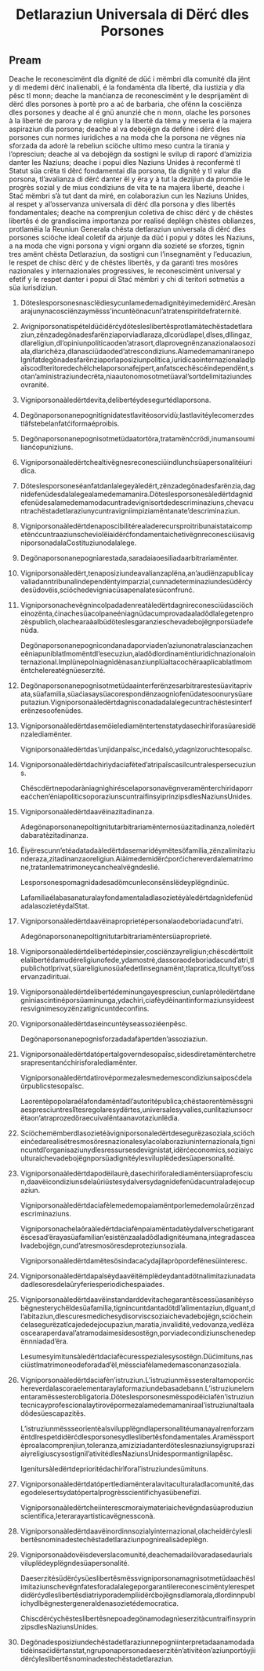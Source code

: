 <h1 align='center'>Detlaraziun Universala di Dërć dles Porsones</h1>
<h2>Pream</h2>
<p>Deache le reconescimënt dla dignité de düć i mëmbri dla comunité dla jënt y di medemi dërć inalienabli, é la fondamënta dla liberté, dla iustizia y dla pêsc tl monn;
deache la manćianza de reconescimënt y le desprijamënt di dërć dles porsones à portè pro a ać de barbaria, che ofënn la cosciënza dles porsones y deache al é gnü anunzié che n monn, olache les porsones à la liberté de parora y de religiun y la liberté da tëma y meseria é la majera aspiraziun dla porsona;
deache al va debojëgn da defëne i dërć dles porsones cun normes iuridiches a na moda che la porsona ne vëgnes nia sforzada da adorè la rebeliun sciöche ultimo meso cuntra la tirania y l’opresciun;
deache al va debojëgn da sostignì le svilup di raporć d’amizizia danter les Naziuns;
deache i popui dles Naziuns Unides à reconfermè tl Statut süa crëta ti dërć fondamentai dla porsona, tla dignité y tl valur dla porsona, tl’avalianza di dërć danter ël y ëra y à tut la dezijiun da promöie le progrès sozial y de mius condiziuns de vita te na majera liberté,
deache i Stać mëmbri s’à tut dant da miré, en colaboraziun cun les Naziuns Unides, al respet y al’osservanza universala di dërć dla porsona y dles libertês fondamentales;
deache na comprenjiun coletiva de chisc dërć y de chëstes libertês é de grandiscima importanza por realisé deplëgn chëstes oblianzes,
protlamëia la Reuniun Generala
chësta detlaraziun universala di dërć dles porsones sciöche ideal coletif da arjunje da düć i popui y dötes les Naziuns, a na moda che vigni porsona y vigni organn dla sozieté se sforzes, tignin tres amënt chësta Detlaraziun, da sostignì cun l’insegnamënt y l’educaziun, le respet de chisc dërć y de chëstes libertês, y da garantì tres mosöres nazionales y internazionales progressives, le reconescimënt universal y efetif y le respet danter i popui di Stać mëmbri y chi di teritori sotmetüs a süa iurisdiziun.</p>
<ol>
  <li>
    <p>Döteslesporsonesnasclëdiesycunlamedemadignitéyimedemidërć.Aresànarajunynacosciënzaymësss’incuntèönacunl’atratenspiritdefraternité.</p>
  </li>
  <li>
    <p>Avigniporsonatispételdüćidërćydötesleslibertêsprotlamàtechëstadetlaraziun,zënzadegönadesfarënziaporviadlaraza,dlcorùdlapel,dlses,dllingaz,dlareligiun,dl’opiniunpoliticaoden’atrasort,dlaprovegnënzanazionalaosoziala,dlarichëza,dlanasciüdaoded’atrescondiziuns.Alamedemamaniranepolgnìfatdegönadesfarënziaporlaposiziunpolitica,iuridicaointernazionaladlpaîscodlteritoredechëlchelaporsonafejpert,anfatscechëscéindependënt,sotan’aministraziundecrëta,niaautonomosotmetüaval’sortdelimitaziundesovranité.</p>
  </li>
  <li>
    <p>Vigniporsonaàledërtdevita,delibertéydesegurtédlaporsona.</p>
  </li>
  <li>
    <p>Degönaporsonanepognìtignidatestlavitéosorvidù;lastlavitéylecomerzdestlâfstebelanfatćiformaéproibis.</p>
  </li>
  <li>
    <p>Degönaporsonanepognìsotmetüdaatortöra,tratamënćcrödi,inumansoumilianćopuniziuns.</p>
  </li>
  <li>
    <p>Vigniporsonaàledërtchealtivëgnesreconesciüindlunchsüapersonalitéiuridica.</p>
  </li>
  <li>
    <p>Döteslesporsoneséanfatdanlalegeyàledërt,zënzadegönadesfarënzia,dagnìdefenüdesdalalegealamedemamanira.Döteslesporsonesàledërtdagnìdefenüdesalamedemamodacuntradevignisortdedescriminaziuns,chevacuntrachëstadetlaraziunycuntravigniimpiziamëntanate’descriminaziun.</p>
  </li>
  <li>
    <p>VigniporsonaàledërtdenaposcibilitérealaderecursproitribunaistataicompetënćcuntraaziunscheviolëiaidërćfondamentaichetivëgnreconesciüsavigniporsonadalaCostituziunodalalege.</p>
  </li>
  <li>
    <p>Degönaporsonanepognìarestada,saradaiaoesiliadaarbitrariamënter.</p>
  </li>
  <li>
    <p>Vigniporsonaàledërt,tenaposiziundeavalianzaplëna,an’audiënzapublicayvaliadanntribunalindependëntyimparzial,cunnadeterminaziundesüdërćydesüdovëis,sciöchedevigniacüsapenalatesüconfrunć.</p>
  </li>
  <li>
    <p>Vigniporsonachevëgnincolpadadenreatàledërtdagnìreconesciüdasciöcheinozënta,ćinachesüacolpaneéniagnüdacumprovadaaladôdlalegetenprozèspublich,olachearaàalbüdöteslesgaranzieschevadebojëgnporsüadefenüda.</p>
    <p>Degönaporsonanepognìcondanadaporviaden’aziunonatralascianzacheneêniapuniblatlmomëntdl’esecuziun,aladôdlordinamëntiuridichnazionalointernazional.Implünepolniagnìdènasanziunplüaltacochëraaplicablatlmomëntchelereatégnüeserzité.</p>
  </li>
  <li>
    <p>Degönaporsonanepognìsotmetüdaainterferënzesarbitrarestesüavitaprivata,süafamilia,süaćiasaysüacorespondënzaognìofenüdatesoonurysüareputaziun.Vigniporsonaàledërtdagnìsconadadalalegecuntrachëstesinterferënzesoofenüdes.</p>
  </li>
  <li>
    <p>Vigniporsonaàledërtdasemöielediamëntertenstatydasechirìforasüaresidënzalediamënter.</p>
    <p>Vigniporsonaàledërtdas’unjìdanpaîsc,inćedalsò,ydagnìzoruchtesopaîsc.</p>
  </li>
  <li>
    <p>Vigniporsonaàledërtdachirìydaciafèted’atripaîscasilcuntralespersecuziuns.</p>
    <p>Chëscdërtnepodaràniagnìghiréscelaporsonavëgnveramënterchiridaporreaćchen’éniapoliticsoporaziunscuntraifinsyiprinzipsdlesNaziunsUnides.</p>
  </li>
  <li>
    <p>Vigniporsonaàledërtdaavëinazitadinanza.</p>
    <p>Adegönaporsonanepoltignìtutarbitrariamënternosüazitadinanza,noledërtdabaratèzitadinanza.</p>
  </li>
  <li>
    <p>Ëiyërescunn’etéadatadaàledërtdasemaridéymëtesöfamilia,zënzalimitaziunderaza,zitadinanzaoreligiun.Aiàimedemidërćporćichereverdalematrimone,tratanlematrimoneycanchealvëgndeslié.</p>
    <p>Lesporsonespomagnìdadesadömcunleconsënslëdeyplëgndinüc.</p>
    <p>LafamiliaélabasanaturalayfondamentaladlasozietéyàledërtdagnìdefenüdadalasozietéydalStat.</p>
  </li>
  <li>
    <p>Vigniporsonaàledërtdaavëinaproprietépersonalaodeboriadacund’atri.</p>
    <p>Adegönaporsonanepoltignìtutarbitrariamëntersüaproprieté.</p>
  </li>
  <li>
    <p>Vigniporsonaàledërtdelibertédepinsier,cosciënzayreligiun;chëscdërttolitelalibertédamudéreligiunofede,ydamostrè,dassoraodeboriadacund’atri,tlpublichotlprivat,süareligiunosüafedetlinsegnamënt,tlapratica,tlcultytl’osservanzadirituai.</p>
  </li>
  <li>
    <p>Vigniporsonaàledërtdelibertédeminungayespresciun,cunlapròledërtdanegnìniascintinéporsüaminunga,ydachirì,ciafèydèinantinformaziunsyideestresvignimesoyzënzatignìcuntdeconfins.</p>
  </li>
  <li>
    <p>Vigniporsonaàledërtdaseincuntèyseassoziéenpêsc.</p>
    <p>Degönaporsonanepognìsforzadadafàpertden’assoziaziun.</p>
  </li>
  <li>
    <p>Vigniporsonaàledërtdatópertalgoverndesopaîsc,sidesdiretamënterchetresrapresentanćchirisforalediamënter.</p>
    <p>Vigniporsonaàledërtdatirovépormezalesmedemescondiziunsaiposćdelaûrpublicstesopaîsc.</p>
    <p>Laorentèpopolaraélafondamëntadl’autoritépublica;chëstaorentèmëssgnìaespresciuntreslîtesregolaresydërtes,universalesyvalies,cunlitaziunsocrëtaon’atraprozedöraecuivalëntaanavotaziunlëdia.</p>
  </li>
  <li>
    <p>Sciöchemëmberdlasozietéàvigniporsonaledërtdesegurëzasoziala,sciöcheinćedarealisétresmosöresnazionalesylacolaboraziuninternazionala,tignincuntdl’organisaziunydlesressursesdevignistat,idërćeconomics,soziaiyculturaichevadebojëgnporsüadignitéylesviluplëdedesüapersonalité.</p>
  </li>
  <li>
    <p>Vigniporsonaàledërtdapodëilaurè,dasechirìforalediamëntersüaprofesciun,daavëicondiziunsdelaûriüstesydalversydagnìdefenüdacuntraladejocupaziun.</p>
    <p>Vigniporsonaàledërtdaciafèlemedemopaiamëntporlemedemolaûrzënzadescriminaziuns.</p>
    <p>Vigniporsonachelaôraàledërtdaciafènpaiamëntadatèydalverschetigarantëscesad’ërayasüafamilian’esistënzaaladôdladignitéumana,integradascealvadebojëgn,cund’atresmosöresdeproteziunsoziala.</p>
    <p>Vigniporsonaàledërtdamëtesösindacaćydajìlapròpordefënesüinteresc.</p>
  </li>
  <li>
    <p>Vigniporsonaàledërtdapalsèydaavëitëmplëdeydantadötnalimitaziunadatadadlesoresdelaûryferiesperiodichespaiades.</p>
  </li>
  <li>
    <p>Vigniporsonaàledërtdaavëinstandarddevitachegarantëscessüasanitéysobëgnesterychëldesüafamilia,tignincuntdantadötdl’alimentaziun,dlguant,dl’abitaziun,dlescuresmedichesydisorviscsoziaichevadebojëgn,sciöcheinćelasegurëzatlcajededejocupaziun,maratia,invalidité,vedovanza,vedlëzaoscearaperdaval’atramodaimesidesostëgn,porviadecondiziunschenedepënnniadad’ëra.</p>
    <p>Lesumesyimitunsàledërtdaciafècuresspezialesysostëgn.Düćimituns,nasciüstlmatrimoneodeforadad’ël,mëssciafèlamedemasconanzasoziala.</p>
  </li>
  <li>
    <p>Vigniporsonaàledërtdaciafèn’istruziun.L’istruziunmëssesteraltamoporćichereverdalascoraelementaraylaformaziundebasadebann.L’istruziunelementaramëssesterobligatoria.Döteslesporsonesmësspodëiciafèn’istruziuntecnicayprofescionalaytirovépormezalamedemamaniraal’istruziunaltaaladôdesüescapazitês.</p>
    <p>L’istruziunmëssseorientèalsvilupplëgndlapersonalitéumanayalrenforzamëntdlrespetdidërćdlesporsonesydleslibertêsfondamentales.Aramëssportèproalacomprenjiun,toleranza,amiziziadanterdöteslesnaziunsyigrupsraziaiyreligiuscysostignìl’ativitédlesNaziunsUnidespormantignìlapêsc.</p>
    <p>Igenitursàledërtdeprioritédachirìforal’istruziundesümituns.</p>
  </li>
  <li>
    <p>Vigniporsonaàledërtdatópertlediamënteralavitaculturaladlacomunité,dasegodelesertsydatópertalprogrèsscientifichyasübenefizi.</p>
    <p>Vigniporsonaàledërtcheiinterescmoraiymateriaichevëgndasüaproduziunscientifica,leterarayartisticavëgnessconà.</p>
  </li>
  <li>
    <p>Vigniporsonaàledërtdaavëinordinnsozialyinternazional,olacheidërćyleslibertêsnominadestechëstadetlaraziunpognìrealisàdeplëgn.</p>
  </li>
  <li>
    <p>Vigniporsonaàdovëisdeverslacomunité,deachemadailòvaradasedaurìalsviluplëdeyplëgndesüapersonalité.</p>
    <p>Daeserzitésüdërćysüeslibertêsmëssvigniporsonamagnìsotmetüdaachëslimitaziunschevëgnfatesforadalalegeporgarantìlereconescimëntylerespetdidërćydleslibertêsdiatriyporademplìidërćbojëgnsdlamorala,dlordinnpublichydlbëgnestergeneraldenasozietédemocratica.</p>
    <p>ChiscdërćychësteslibertêsnepoadegönamodagnìeserzitàcuntraifinsyprinzipsdlesNaziunsUnides.</p>
  </li>
  <li>
    <p>Degönadesposiziundechëstadetlaraziunnepognìinterpretadaanamodadatidèinsaćidërtanstat,ngruponaporsonadaeserzitén’ativitéon’aziunportóyjìidërćyleslibertêsnominadestechëstadetlaraziun.</p>
  </li>
</ol>